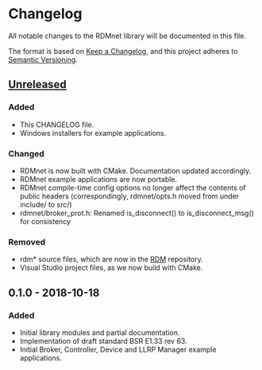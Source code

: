# Changelog
All notable changes to the RDMnet library will be documented in this file.

The format is based on [Keep a Changelog](https://keepachangelog.com/en/1.0.0/),
and this project adheres to [Semantic Versioning](https://semver.org/spec/v2.0.0.html).

## [Unreleased]
### Added
- This CHANGELOG file.
- Windows installers for example applications.

### Changed
- RDMnet is now built with CMake. Documentation updated accordingly.
- RDMnet example applications are now portable.
- RDMnet compile-time config options no longer affect the contents of public headers
  (correspondingly, rdmnet/opts.h moved from under include/ to src/)
- rdmnet/broker_prot.h: Renamed is_disconnect() to is_disconnect_msg() for consistency

### Removed
- rdm* source files, which are now in the [RDM](https://github.com/ETCLabs/RDM) repository.
- Visual Studio project files, as we now build with CMake.

## 0.1.0 - 2018-10-18
### Added
- Initial library modules and partial documentation.
- Implementation of draft standard BSR E1.33 rev 63.
- Initial Broker, Controller, Device and LLRP Manager example applications.

[Unreleased]: https://github.com/ETCLabs/RDMnet/compare/master...develop